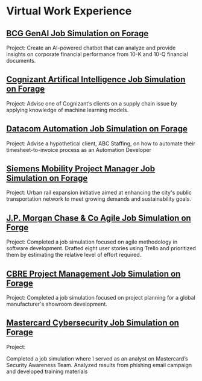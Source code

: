 # Virtual Work Experience

## [BCG GenAI Job Simulation on Forage](https://github.com/Sarah269/bug-free-eureka/tree/main/BCG%20GenAI)

Project: 
Create an AI-powered chatbot that can analyze and provide insights on corporate financial performance from 10-K and 10-Q financial documents.

## [Cognizant Artifical Intelligence Job Simulation on Forage](https://github.com/Sarah269/bug-free-eureka/tree/main/CognizantAI)

Project:
Advise one of Cognizant’s clients on a supply chain issue by applying knowledge of machine learning models.

## [Datacom Automation Job Simulation on Forage](https://github.com/Sarah269/bug-free-eureka/tree/main/DatacomAutomation)

Project:
Advise a hypothetical client, ABC Staffing, on how to automate their timesheet-to-invoice process as an Automation Developer

## [Siemens Mobility Project Manager Job Simulation on Forage](https://github.com/Sarah269/bug-free-eureka/tree/main/Siemens)

Project:
Urban rail expansion initiative aimed at enhancing the city's public transportation network to meet growing demands and sustainability goals.

## [J.P. Morgan Chase & Co Agile Job Simulation on Forge](https://github.com/Sarah269/bug-free-eureka/tree/main/JPMC%20Agile)

Project: 
Completed a job simulation focused on agile methodology in software development. Drafted eight user stories using Trello and prioritized them by estimating the relative level of effort required.

## [CBRE Project Management Job Simulation on Forage](https://github.com/Sarah269/bug-free-eureka/tree/main/CBRE%20Project%20Mgmt)

Project:
Completed a job simulation focused on project planning for a global manufacturer's showroom development.

## [Mastercard Cybersecurity Job Simulation on Forage]()

Project:

Completed a job simulation where I served as an analyst on Mastercard’s Security Awareness Team. Analyzed results from phishing email campaign and developed training materials

